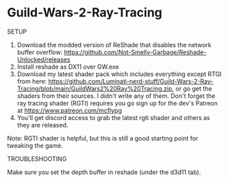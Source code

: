 # Guild-Wars-2-Ray-Tracing

SETUP

1. Download the modded version of ReShade that disables the network buffer overflow: https://github.com/Not-Smelly-Garbage/Reshade-Unlocked/releases
2. Install reshade as DX11 over GW.exe
3. Download my latest shader pack which includes everything except RTGI from here: https://github.com/Luminati-nerd-stuff/Guild-Wars-2-Ray-Tracing/blob/main/GuildWars2%20Ray%20Tracing.zip, or go get the shaders from their sources. I didn't write any of them. Don't forget the ray tracing shader (RGTI) requires you go sign up for the dev's Patreon at https://www.patreon.com/mcflypg
4. You'll get discord access to grab the latest rgti shader and others as they are released.

Note: RGTI shader is helpful, but this is still a good starting point for tweaking the game.

TROUBLESHOOTING

Make sure you set the depth buffer in reshade (under the d3d11 tab).

